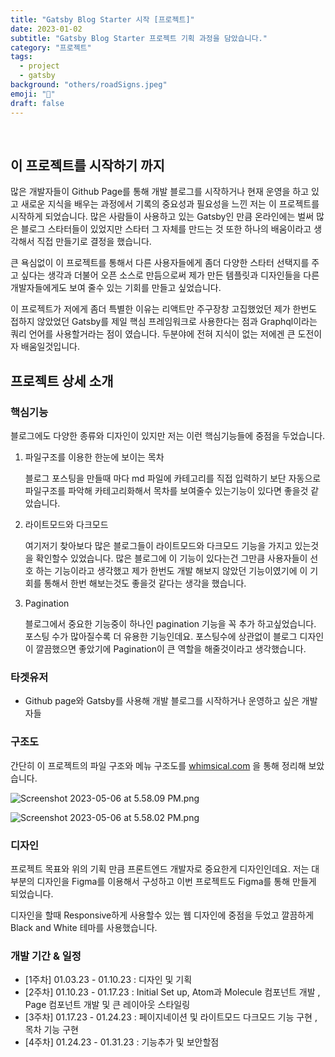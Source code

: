 ```yaml
---
title: "Gatsby Blog Starter 시작 [프로젝트]"
date: 2023-01-02
subtitle: "Gatsby Blog Starter 프로젝트 기획 과정을 담았습니다."
category: "프로젝트"
tags:
  - project
  - gatsby
background: "others/roadSigns.jpeg"
emoji: "🤔"
draft: false
---
```


</br>

## 이 프로젝트를 시작하기 까지

많은 개발자들이 Github Page를 통해 개발 블로그를 시작하거나 현재 운영을 하고 있고 새로운 지식을 배우는 과정에서 기록의 중요성과 필요성을 느낀 저는 이 프로젝트를 시작하게 되었습니다. 많은 사람들이 사용하고 있는 Gatsby인 만큼 온라인에는 벌써 많은 블로그 스타터들이 있었지만 스타터 그 자체를 만드는 것 또한 하나의 배움이라고 생각해서 직접 만들기로 결정을 했습니다.  

큰 욕심없이 이 프로젝트를 통해서 다른 사용자들에게 좀더 다양한 스타터 선택지를 주고 싶다는 생각과 더불어 오픈 소스로 만듬으로써 제가 만든 템플릿과 디자인들을 다른 개발자들에게도 보여 줄수 있는 기회를 만들고 싶었습니다. 

이 프로젝트가 저에게 좀더 특별한 이유는 리액트만 주구장창 고집했었던 제가 한번도 접하지 않았었던 Gatsby를 제일 핵심 프레임워크로 사용한다는 점과 Graphql이라는 쿼리 언어를 사용할거라는 점이 였습니다. 두분야에 전혀 지식이 없는 저에겐 큰 도전이자 배움일것입니다.

## 프로젝트 상세 소개 

### 핵심기능

블로그에도 다양한 종류와 디자인이 있지만 저는 이런 핵심기능들에 중점을 두었습니다. 

1. 파일구조를 이용한 한눈에 보이는 목차
    
    블로그 포스팅을 만들때 마다 md 파일에 카테고리를 직접 입력하기 보단 자동으로 파일구조를 파악해 카테고리화해서 목차를 보여줄수 있는기능이 있다면 좋을것 같았습니다.  
    
2. 라이트모드와 다크모드 
    
    여기저기 찾아보다 많은 블로그들이 라이트모드와 다크모드 기능을 가지고 있는것을 확인할수 있었습니다. 많은 블로그에 이 기능이 있다는건 그만큼 사용자들이 선호 하는 기능이라고 생각했고 제가 한번도 개발 해보지 않았던 기능이였기에 이 기회를 통해서 한번 해보는것도 좋을것 같다는 생각을 했습니다.
    
3. Pagination
    
    블로그에서 중요한 기능중이 하나인 pagination 기능을 꼭 추가 하고싶었습니다. 포스팅 수가 많아질수록 더 유용한 기능인데요. 포스팅수에 상관없이 블로그 디자인이 깔끔했으면 좋았기에 Pagination이 큰 역할을 해줄것이라고 생각했습니다. 
    
### 타겟유저
- Github page와 Gatsby를 사용해 개발 블로그를 시작하거나 운영하고 싶은 개발자들

### 구조도

간단히 이 프로젝트의 파일 구조와 메뉴 구조도를 [whimsical.com](http://whimsical.com) 을 통해 정리해 보았습니다. 

![Screenshot 2023-05-06 at 5.58.09 PM.png](https://s3-us-west-2.amazonaws.com/secure.notion-static.com/7c138f02-58da-4063-b149-1176ae4ca5b6/Screenshot_2023-05-06_at_5.58.09_PM.png)

![Screenshot 2023-05-06 at 5.58.02 PM.png](https://s3-us-west-2.amazonaws.com/secure.notion-static.com/140a33e1-43bd-4988-ba93-aaf3d8f00175/Screenshot_2023-05-06_at_5.58.02_PM.png)

### 디자인

프로젝트 목표와 위의 기획 만큼 프론트엔드 개발자로 중요한게 디자인인데요. 저는 대부분의 디자인을 Figma를 이용해서 구성하고 이번 프로젝트도 Figma를 통해 만들게 되었습니다. 

디자인을 할때 Responsive하게 사용할수 있는 웹 디자인에 중점을 두었고 깔끔하게 Black and White 테마를 사용했습니다.

### 개발 기간 & 일정

- [1주차] 01.03.23 - 01.10.23 : 디자인 및 기획
- [2주차] 01.10.23 - 01.17.23 : Initial Set up, Atom과 Molecule 컴포넌트 개발 , Page 컴포넌트 개발 및 큰 레이아웃 스타일링
- [3주차] 01.17.23 - 01.24.23 : 페이지네이션 및 라이트모드 다크모드 기능 구현 , 목차 기능 구현
- [4주차] 01.24.23 - 01.31.23 : 기능추가 및 보안할점
